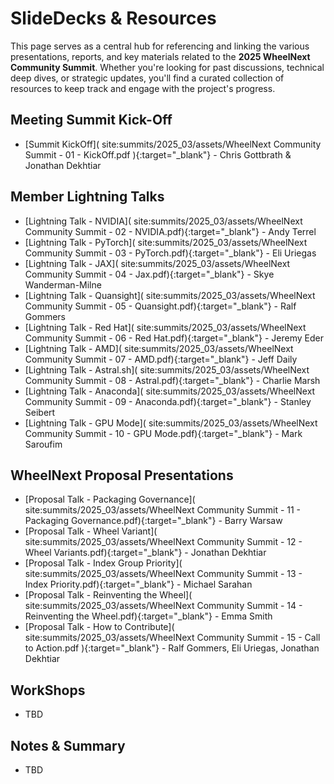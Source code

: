 # SlideDecks & Resources

This page serves as a central hub for referencing and linking the various presentations, reports, and key materials
related to the **2025 WheelNext Community Summit**. Whether you're looking for past discussions, technical deep
dives, or strategic updates, you'll find a curated collection of resources to keep track and engage with the project's progress.

## Meeting Summit Kick-Off

- [Summit KickOff](
    site:summits/2025_03/assets/WheelNext Community Summit - 01 - KickOff.pdf
){:target="_blank"} - Chris Gottbrath & Jonathan Dekhtiar

## Member Lightning Talks

- [Lightning Talk - NVIDIA](
    site:summits/2025_03/assets/WheelNext Community Summit - 02 - NVIDIA.pdf){:target="_blank"} - Andy Terrel
- [Lightning Talk - PyTorch](
    site:summits/2025_03/assets/WheelNext Community Summit - 03 - PyTorch.pdf){:target="_blank"} - Eli Uriegas
- [Lightning Talk - JAX](
    site:summits/2025_03/assets/WheelNext Community Summit - 04 - Jax.pdf){:target="_blank"} - Skye Wanderman-Milne
- [Lightning Talk - Quansight](
    site:summits/2025_03/assets/WheelNext Community Summit - 05 - Quansight.pdf){:target="_blank"} - Ralf Gommers
- [Lightning Talk - Red Hat](
    site:summits/2025_03/assets/WheelNext Community Summit - 06 - Red Hat.pdf){:target="_blank"} - Jeremy Eder
- [Lightning Talk - AMD](
    site:summits/2025_03/assets/WheelNext Community Summit - 07 - AMD.pdf){:target="_blank"} - Jeff Daily
- [Lightning Talk - Astral.sh](
    site:summits/2025_03/assets/WheelNext Community Summit - 08 - Astral.pdf){:target="_blank"} - Charlie Marsh
- [Lightning Talk - Anaconda](
    site:summits/2025_03/assets/WheelNext Community Summit - 09 - Anaconda.pdf){:target="_blank"} - Stanley Seibert
- [Lightning Talk - GPU Mode](
    site:summits/2025_03/assets/WheelNext Community Summit - 10 - GPU Mode.pdf){:target="_blank"} - Mark Saroufim

## WheelNext Proposal Presentations

- [Proposal Talk - Packaging Governance](
    site:summits/2025_03/assets/WheelNext Community Summit - 11 - Packaging Governance.pdf){:target="_blank"} - Barry Warsaw
- [Proposal Talk - Wheel Variant](
    site:summits/2025_03/assets/WheelNext Community Summit - 12 - Wheel Variants.pdf){:target="_blank"} - Jonathan Dekhtiar
- [Proposal Talk - Index Group Priority](
    site:summits/2025_03/assets/WheelNext Community Summit - 13 - Index Priority.pdf){:target="_blank"} - Michael Sarahan
- [Proposal Talk - Reinventing the Wheel](
    site:summits/2025_03/assets/WheelNext Community Summit - 14 - Reinventing the Wheel.pdf){:target="_blank"} - Emma Smith
- [Proposal Talk - How to Contribute](
    site:summits/2025_03/assets/WheelNext Community Summit - 15 - Call to Action.pdf
){:target="_blank"} - Ralf Gommers, Eli Uriegas, Jonathan Dekhtiar

## WorkShops

- TBD

## Notes & Summary

- TBD
